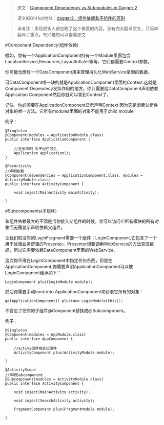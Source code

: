 >原文：[Component Dependency vs Submodules in Dagger 2](http://jellybeanssir.blogspot.my/2015/05/component-dependency-vs-submodules-in.html)

>译文的GitHub地址：[dagger2：组件依赖和子组件的区别](https://github.com/thinkSky1206/android-blog/blob/master/dagger2%EF%BC%9A%E7%BB%84%E4%BB%B6%E4%BE%9D%E8%B5%96%E5%92%8C%E5%AD%90%E7%BB%84%E4%BB%B6%E7%9A%84%E5%8C%BA%E5%88%AB.md)

>译者注：发现很多人都忽略了这个重要的内容，没有完全翻译原文，只简单翻译了重点。有兴趣的可以查看原文

#Component Dependency(组件依赖)

假如，你有一个ApplicationComponent持有一个Module里面包含LocationService,Resources,LayoutInflater等等，它们都需要Context参数。

你可能也想有一个DataComponent用来管理持久化WebService拿到的数据。

可DataComponent唯一缺的就是ApplicationComponent里面的Context.这就是Component Dependecy发挥作用的地方。你只需要给DataComponent声明依赖Application Component然后你就可以拿到Context了。

记住，你必须要在ApplicationComponent显示声明Context 因为这是消费父组件对象的唯一方法。它所有modules里面的对象不能用于child module

例子：

	@Singleton
	@Component(modules = ApplicationModule.class)
	public interface ApplicationComponent {
	
		//显示声明 对子组件可见
	    Application application();
	}

	@PerActivity
	//声明依赖
	@Component(dependencies = ApplicationComponent.class, modules = ActivityModule.class)
	public interface ActivityComponent {
	
	    void inject(MainActivity mainActivity);
	
	}

#Subcomponents(子组件)

和组件依赖最大的不同是当你接入父组件的时候，你可以访问它所有模块的所有对象而无需显示声明依赖父组件。

让我们假设你的LoginFragment需要一个组件：LoginComponent,它包含了一个用于处理业务逻辑的Presenter。Presenter想要调用WebService的方法获取数据，所以它需要依赖DataComponent里面的WebService.

这次你不用在LoginComponent中指定任何东西，但是在ApplicationComponent,你需要声明ApplicationComponent可以被LoginComponent继承如下：

	LoginComponent plus(LoginModule module);

然后你需要手动hook into ApplicationComponent来获取它所有的对象：

	getApplicationComponent().plus(new LoginModule(this));

不要忘了把你的子组件@Component替换成@Subcomponent。

例子：

	@Singleton
	@Component(modules = AppModule.class)
	public interface AppComponent {
	
		//activy组件继承父组件
	    ActivityComponent plus(ActivityModule module);
	
	}

	@ActivityScope
	//声明Subcomponent
	@Subcomponent(modules = ActivityModule.class)
	public interface ActivityComponent {
	
	    void inject(MainActivity activity);
	
	    void inject(SearchActivity activity);

	    FragmentComponent plus(FragmentModule module);
	
	}
